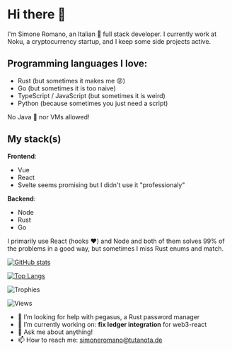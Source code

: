 # Hi there 👋

I'm Simone Romano, an Italian 🍕 full stack developer. I currently work at Noku, a cryptocurrency startup, and I keep some side projects active.

## Programming languages I love: 

* Rust (but sometimes it makes me 😡)
* Go (but sometimes it is too naive)
* TypeScript / JavaScript (but sometimes it is weird)
* Python (because sometimes you just need a script)

No Java 💩 nor VMs allowed!

## My stack(s)

**Frontend**:

* Vue 
* React 
* Svelte seems promising but I didn't use it "professionaly"

**Backend**:

* Node
* Rust
* Go

I primarily use React (hooks ❤️) and Node and both of them solves 99% of the problems in a good way, but sometimes I miss Rust enums and match.

[![GitHub stats](https://github-readme-stats.vercel.app/api?username=simoneromano96&show_icons=true&count_private=true&theme=dracula)](https://github.com/anuraghazra/github-readme-stats)

[![Top Langs](https://github-readme-stats.vercel.app/api/top-langs/?username=simoneromano96&theme=dracula)](https://github.com/anuraghazra/github-readme-stats)

![Trophies](https://github-profile-trophy.vercel.app/?username=simoneromano96&theme=dracula)

![Views](https://komarev.com/ghpvc/?username=simoneromano96&color=blueviolet)

- 🤔 I’m looking for help with pegasus, a Rust password manager
- 🔭 I’m currently working on: **fix ledger integration** for web3-react
- 💬 Ask me about anything!
- 📫 How to reach me: simoneromano@tutanota.de


<!--
**simoneromano96/simoneromano96** is a ✨ _special_ ✨ repository because its `README.md` (this file) appears on your GitHub profile.

Here are some ideas to get you started:

- 🔭 I’m currently working on ...
- 🌱 I’m currently learning ...
- 👯 I’m looking to collaborate on ...
- 🤔 I’m looking for help with ...
- 💬 Ask me about ...
- 📫 How to reach me: ...
- 😄 Pronouns: ...
- ⚡ Fun fact: ...
-->
